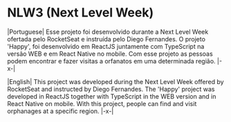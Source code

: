 # NLW3 (Next Level Week)

|Portuguese| 
Esse projeto foi desenvolvido durante a Next Level Week ofertada pelo RocketSeat e instruída pelo Diego Fernandes.
O projeto 'Happy', foi desenvolvido em ReactJS juntamente com TypeScript na versão WEB e em React Native no mobile.
Com esse projeto as pessoas podem encontrar e fazer visitas a orfanatos em uma determinada região.
|-x-|

|English| 
This project was developed during the Next Level Week offered by RocketSeat and instructed by Diego Fernandes.
The 'Happy' project was developed in ReactJS together with TypeScript in the WEB version and in React Native on mobile.
With this project, people can find and visit orphanages at a specific region.
|-x-|
